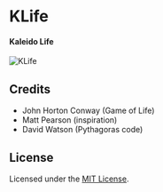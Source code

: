 
# KLife

#### Kaleido Life


[1]: https://tinram.github.io/images/klife.jpg
![KLife][1]


## Credits

+ John Horton Conway (Game of Life)
+ Matt Pearson (inspiration)
+ David Watson (Pythagoras code)


## License

Licensed under the [MIT License](https://github.com/Tinram/KLife/blob/master/LICENSE).